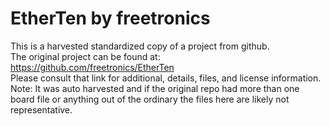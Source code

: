 
# EtherTen by freetronics  
This is a harvested standardized copy of a project from github.  
The original project can be found at:  
https://github.com/freetronics/EtherTen  
Please consult that link for additional, details, files, and license information.  
Note: It was auto harvested and if the original repo had more than one board file or anything out of the ordinary the files here are likely not representative.  
    